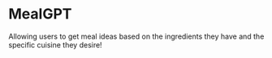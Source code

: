 # MealGPT
Allowing users to get meal ideas based on the ingredients they have and the specific cuisine they desire!
